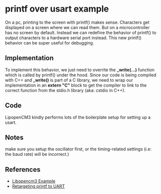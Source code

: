 # printf over usart example

On a pc, printing to the screen with printf() makes sense.
Characters get displayed on a screen where we can read them.
But on a microcontroller has no screen by default.
Instead we can redefine the behavior of printf() to output characters to a hardware serial port instead.
This new printf() behavior can be super useful for debugging.

## Implementation
To implement this behavior, we just need to overrite the **_write(...)** function which is called by printf() under the hood.
Since our code is being compiled with C++ and **_write()** is part of a C library, we need to wrap our implementation in an **extern "C"** block to get the compiler to link to the correct function from the stdio.h library (aka: cstdio in C++).

## Code
LipopenCM3 kindly performs lots of the boilerplate setup for setting up a usart.

## Notes
make sure you setup the oscillator first, or the timing-related settings (i.e: the baud rate) will be incorrect.)

## References
* [Libopencm3 Example](https://github.com/libopencm3/libopencm3-examples/blob/master/examples/stm32/f4/nucleo-f411re/usart-stdio/usart-stdio.c)
* [Retargeting printf to UART](https://gist.github.com/glegrain/ca92f631e578450a933c67ac3497b4df)
